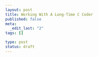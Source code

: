 ```yaml
--- 
layout: post
title: Working With A Long-Time C Coder
published: false
meta: 
  _edit_last: "2"
tags: []

type: post
status: draft
---
```


